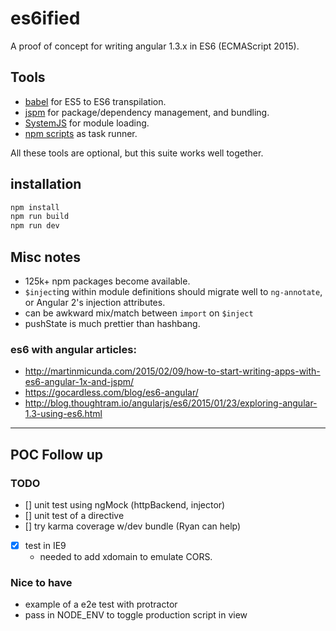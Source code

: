 # es6ified

A proof of concept for writing angular 1.3.x in ES6 (ECMAScript 2015).

## Tools

- [babel](https://babeljs.io/) for ES5 to ES6 transpilation.
- [jspm](http://jspm.io/) for package/dependency management, and bundling.
- [SystemJS](https://github.com/systemjs/systemjs) for module loading.
- [npm scripts](http://blog.keithcirkel.co.uk/how-to-use-npm-as-a-build-tool/) as task runner.

All these tools are optional, but this suite works well together.

## installation

```bash
npm install  
npm run build  
npm run dev
```

## Misc notes

- 125k+ npm packages become available.
- `$inject`ing within module definitions should migrate well to `ng-annotate`, or Angular 2's injection attributes.
- can be awkward mix/match between `import` on `$inject`
- pushState is much prettier than hashbang.


### es6 with angular articles:

- http://martinmicunda.com/2015/02/09/how-to-start-writing-apps-with-es6-angular-1x-and-jspm/
- https://gocardless.com/blog/es6-angular/
- http://blog.thoughtram.io/angularjs/es6/2015/01/23/exploring-angular-1.3-using-es6.html

-------------------------------

## POC Follow up

### TODO

- [] unit test using ngMock (httpBackend, injector)
- [] unit test of a directive
- [] try karma coverage w/dev bundle (Ryan can help)
- [x] test in IE9
    + needed to add xdomain to emulate CORS.

### Nice to have

- example of a e2e test with protractor
- pass in NODE_ENV to toggle production script in view

